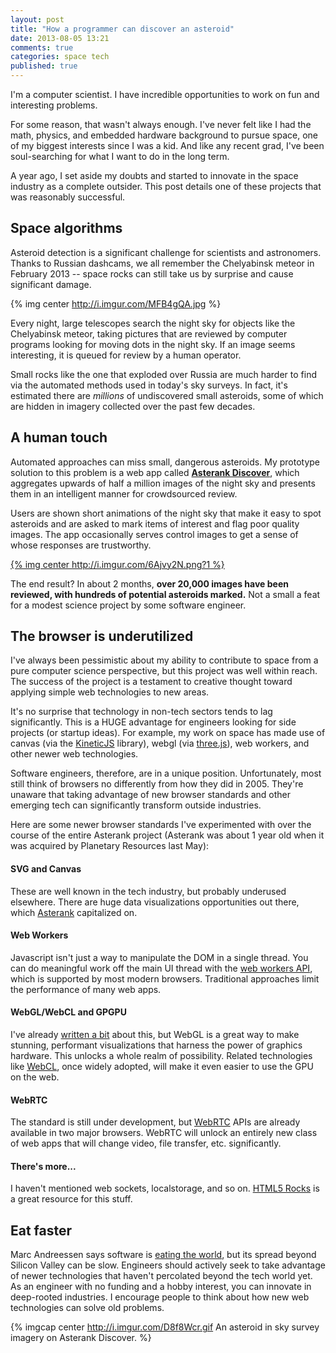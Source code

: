 ```yaml
---
layout: post
title: "How a programmer can discover an asteroid"
date: 2013-08-05 13:21
comments: true
categories: space tech
published: true
---
```


I'm a computer scientist.  I have incredible opportunities to work on fun and interesting problems.

For some reason, that wasn't always enough.  I've never felt like I had the math, physics, and embedded hardware background to pursue space, one of my biggest interests since I was a kid.  And like any recent grad, I've been soul-searching for what I want to do in the long term.

A year ago, I set aside my doubts and started to innovate in the space industry as a complete outsider.  This post details one of these projects that was reasonably successful.

## Space algorithms

Asteroid detection is a significant challenge for scientists and astronomers.  Thanks to Russian dashcams, we all remember the Chelyabinsk meteor in February 2013 -- space rocks can still take us by surprise and cause significant damage.

{% img center http://i.imgur.com/MFB4gQA.jpg  %}

Every night, large telescopes search the night sky for objects like the Chelyabinsk meteor, taking pictures that are reviewed by computer programs looking for moving dots in the night sky.  If an image seems interesting, it is queued for review by a human operator.

Small rocks like the one that exploded over Russia are much harder to find via the automated methods used in today's sky surveys.  In fact, it's estimated there are *millions* of undiscovered small asteroids, some of which are hidden in imagery collected over the past few decades.

<!-- more -->

## A human touch

Automated approaches can miss small, dangerous asteroids. My prototype solution to this problem is a web app called **[Asterank Discover](http://asterank.com/discover)**, which aggregates upwards of half a million images of the night sky and presents them in an intelligent manner for crowdsourced review.

Users are shown short animations of the night sky that make it easy to spot asteroids and are asked to mark items of interest and flag poor quality images.  The app occasionally serves control images to get a sense of whose responses are trustworthy.

[{% img center http://i.imgur.com/6Ajvy2N.png?1 %}](http://asterank.com/discover)

The end result?  In about 2 months, **over 20,000 images have been reviewed, with hundreds of potential asteroids marked.**  Not a small a feat for a modest science project by some software engineer.

## The browser is underutilized

I've always been pessimistic about my ability to contribute to space from a pure computer science perspective, but this project was well within reach.  The success of the project is a testament to creative thought toward applying simple web technologies to new areas.

It's no surprise that technology in non-tech sectors tends to lag significantly.  This is a HUGE advantage for engineers looking for side projects (or startup ideas).  For example, my work on space has made use of canvas (via the [KineticJS](http://kineticjs.com/) library), webgl (via [three.js](https://github.com/mrdoob/three.js/)), web workers, and other newer web technologies.

Software engineers, therefore, are in a unique position.  Unfortunately, most still think of browsers no differently from how they did in 2005.  They're unaware that taking advantage of new browser standards and other emerging tech can significantly transform outside industries.

Here are some newer browser standards I've experimented with over the course of the entire Asterank project (Asterank was about 1 year old when it was acquired by Planetary Resources last May):

#### SVG and Canvas

These are well known in the tech industry, but probably underused elsewhere.  There are huge data visualizations opportunities out there, which [Asterank](http://asterank.com) capitalized on.

#### Web Workers

Javascript isn't just a way to manipulate the DOM in a single thread.  You can do meaningful work off the main UI thread with the [web workers API](http://ejohn.org/blog/web-workers/), which is supported by most modern browsers.  Traditional approaches limit the performance of many web apps.

#### WebGL/WebCL and GPGPU

I've already [written a bit](http://www.ianww.com/blog/2012/08/05/how-i-built-a-webgl-canvas-visualization-with-no-graphics-knowledge/) about this, but WebGL is a great way to make stunning, performant visualizations that harness the power of graphics hardware.  This unlocks a whole realm of possibility.  Related technologies like [WebCL](http://www.khronos.org/webcl/), once widely adopted, will make it even easier to use the GPU on the web.

#### WebRTC

The standard is still under development, but [WebRTC](http://www.webrtc.org/) APIs are already available in two major browsers.  WebRTC will unlock an entirely new class of web apps that will change video, file transfer, etc. significantly.

#### There's more...

I haven't mentioned web sockets, localstorage, and so on.  [HTML5 Rocks](http://www.html5rocks.com/en/) is a great resource for this stuff.

## Eat faster

Marc Andreessen says software is [eating the world](https://www.google.com/url?sa=t&rct=j&q=&esrc=s&source=web&cd=1&ved=0CC8QFjAA&url=http%3A%2F%2Fonline.wsj.com%2Farticle%2FSB10001424053111903480904576512250915629460.html&ei=3zgRUryoM6bUyQHRmYFI&usg=AFQjCNHasgstoxGbs9zhibBMs3PaJfsT3A&sig2=60mgrNjSsDmXFU9FoI-T0Q&bvm=bv.50768961,d.aWc), but its spread beyond Silicon Valley can be slow.  Engineers should actively seek to take advantage of newer technologies that haven't percolated beyond the tech world yet.  As an engineer with no funding and a hobby interest, you can innovate in deep-rooted industries.  I encourage people to think about how new web technologies can solve old problems.

{% imgcap center http://i.imgur.com/D8f8Wcr.gif An asteroid in sky survey imagery on Asterank Discover. %}

